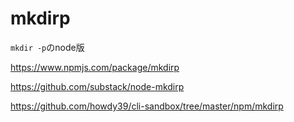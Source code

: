# mkdirp
`mkdir -p`のnode版

https://www.npmjs.com/package/mkdirp

https://github.com/substack/node-mkdirp

https://github.com/howdy39/cli-sandbox/tree/master/npm/mkdirp
